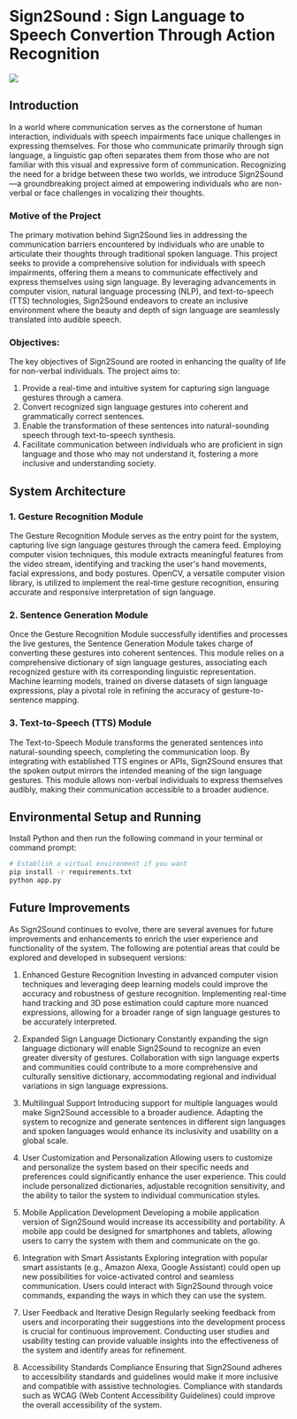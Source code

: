 # Sign2Sound : Sign Language to Speech Convertion Through Action Recognition

![](./faceRecognition.jpg)

## Introduction
In a world where communication serves as the cornerstone of human interaction, individuals with speech impairments face unique challenges in expressing themselves. For those who communicate primarily through sign language, a linguistic gap often separates them from those who are not familiar with this visual and expressive form of communication. Recognizing the need for a bridge between these two worlds, we introduce Sign2Sound—a groundbreaking project aimed at empowering individuals who are non-verbal or face challenges in vocalizing their thoughts.

### Motive of the Project
The primary motivation behind Sign2Sound lies in addressing the communication barriers encountered by individuals who are unable to articulate their thoughts through traditional spoken language. This project seeks to provide a comprehensive solution for individuals with speech impairments, offering them a means to communicate effectively and express themselves using sign language. By leveraging advancements in computer vision, natural language processing (NLP), and text-to-speech (TTS) technologies, Sign2Sound endeavors to create an inclusive environment where the beauty and depth of sign language are seamlessly translated into audible speech.

### Objectives:
The key objectives of Sign2Sound are rooted in enhancing the quality of life for non-verbal individuals. The project aims to:

1. Provide a real-time and intuitive system for capturing sign language gestures through a camera.
2. Convert recognized sign language gestures into coherent and grammatically correct sentences.
3. Enable the transformation of these sentences into natural-sounding speech through text-to-speech synthesis.
4. Facilitate communication between individuals who are proficient in sign language and those who may not understand it, fostering a more inclusive and understanding society.

## System Architecture

### 1. Gesture Recognition Module
The Gesture Recognition Module serves as the entry point for the system, capturing live sign language gestures through the camera feed. Employing computer vision techniques, this module extracts meaningful features from the video stream, identifying and tracking the user's hand movements, facial expressions, and body postures. OpenCV, a versatile computer vision library, is utilized to implement the real-time gesture recognition, ensuring accurate and responsive interpretation of sign language.
<!-- ![](./facepoints.jpg) -->

### 2. Sentence Generation Module
Once the Gesture Recognition Module successfully identifies and processes the live gestures, the Sentence Generation Module takes charge of converting these gestures into coherent sentences. This module relies on a comprehensive dictionary of sign language gestures, associating each recognized gesture with its corresponding linguistic representation. Machine learning models, trained on diverse datasets of sign language expressions, play a pivotal role in refining the accuracy of gesture-to-sentence mapping.

### 3. Text-to-Speech (TTS) Module
The Text-to-Speech Module transforms the generated sentences into natural-sounding speech, completing the communication loop. By integrating with established TTS engines or APIs, Sign2Sound ensures that the spoken output mirrors the intended meaning of the sign language gestures. This module allows non-verbal individuals to express themselves audibly, making their communication accessible to a broader audience.

## Environmental Setup and Running
Install Python and then run the following command in your terminal or command prompt:

```bash
# Establish a virtual environment if you want
pip install -r requirements.txt
python app.py
```
## Future Improvements
As Sign2Sound continues to evolve, there are several avenues for future improvements and enhancements to enrich the user experience and functionality of the system. The following are potential areas that could be explored and developed in subsequent versions:

1. Enhanced Gesture Recognition
Investing in advanced computer vision techniques and leveraging deep learning models could improve the accuracy and robustness of gesture recognition. Implementing real-time hand tracking and 3D pose estimation could capture more nuanced expressions, allowing for a broader range of sign language gestures to be accurately interpreted.

2. Expanded Sign Language Dictionary
Constantly expanding the sign language dictionary will enable Sign2Sound to recognize an even greater diversity of gestures. Collaboration with sign language experts and communities could contribute to a more comprehensive and culturally sensitive dictionary, accommodating regional and individual variations in sign language expressions.

3. Multilingual Support
Introducing support for multiple languages would make Sign2Sound accessible to a broader audience. Adapting the system to recognize and generate sentences in different sign languages and spoken languages would enhance its inclusivity and usability on a global scale.

4. User Customization and Personalization
Allowing users to customize and personalize the system based on their specific needs and preferences could significantly enhance the user experience. This could include personalized dictionaries, adjustable recognition sensitivity, and the ability to tailor the system to individual communication styles.

5. Mobile Application Development
Developing a mobile application version of Sign2Sound would increase its accessibility and portability. A mobile app could be designed for smartphones and tablets, allowing users to carry the system with them and communicate on the go.

6. Integration with Smart Assistants
Exploring integration with popular smart assistants (e.g., Amazon Alexa, Google Assistant) could open up new possibilities for voice-activated control and seamless communication. Users could interact with Sign2Sound through voice commands, expanding the ways in which they can use the system.

7. User Feedback and Iterative Design
Regularly seeking feedback from users and incorporating their suggestions into the development process is crucial for continuous improvement. Conducting user studies and usability testing can provide valuable insights into the effectiveness of the system and identify areas for refinement.

8. Accessibility Standards Compliance
Ensuring that Sign2Sound adheres to accessibility standards and guidelines would make it more inclusive and compatible with assistive technologies. Compliance with standards such as WCAG (Web Content Accessibility Guidelines) could improve the overall accessibility of the system.

<!-- Other ........ . . .  -->
<!--  -->